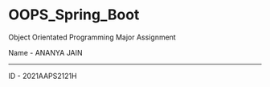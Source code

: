 # OOPS_Spring_Boot
Object Orientated Programming Major Assignment 

Name - ANANYA JAIN
***
ID   - 2021AAPS2121H
